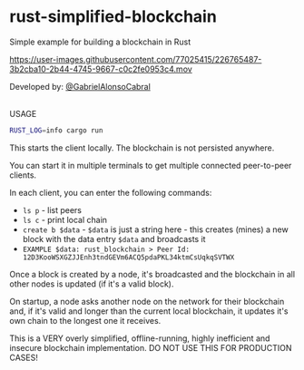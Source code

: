 # rust-simplified-blockchain

  Simple example for building a blockchain in Rust

  https://user-images.githubusercontent.com/77025415/226765487-3b2cba10-2b44-4745-9667-c0c2fe0953c4.mov

  Developed by: <a href="https://www.github.com/gabrielAlonsoCabral">@GabrielAlonsoCabral</a>  
 <br/>


USAGE

```bash
RUST_LOG=info cargo run
```

This starts the client locally. The blockchain is not persisted anywhere.

You can start it in multiple terminals to get multiple connected peer-to-peer clients.

In each client, you can enter the following commands:

* `ls p` - list peers
* `ls c` - print local chain
* `create b $data` - `$data` is just a string here - this creates (mines) a new block with the data entry `$data` and broadcasts it
* `EXAMPLE $data: rust_blockchain > Peer Id: 12D3KooWSXGZJJEnh3tndGEVm6ACQ5pdaPKL34ktmCsUqkqSVTWX` 

Once a block is created by a node, it's broadcasted and the blockchain in all other nodes is updated (if it's a valid block).

On startup, a node asks another node on the network for their blockchain and, if it's valid and longer than the current local blockchain, it updates it's own chain to the longest one it receives.


This is a VERY overly simplified, offline-running, highly inefficient and insecure blockchain implementation.
DO NOT USE THIS FOR PRODUCTION CASES!
